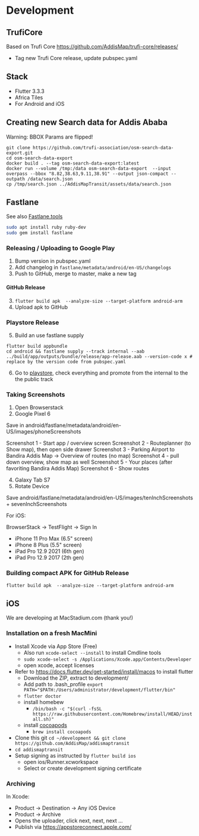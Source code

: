 # Development

## TrufiCore

Based on Trufi Core https://github.com/AddisMap/trufi-core/releases/

* Tag new Trufi Core release, update pubspec.yaml

## Stack

* Flutter 3.3.3
* Africa Tiles
* For Android and iOS

## Creating new Search data for Addis Ababa

Warning: BBOX Params are flipped!

```
git clone https://github.com/trufi-association/osm-search-data-export.git
cd osm-search-data-export
docker build . --tag osm-search-data-export:latest
docker run --volume /tmp:/data osm-search-data-export  --input overpass --bbox "8.82,38.63,9.11,38.91" --output json-compact --outpath /data/search.json
cp /tmp/search.json ../AddisMapTransit/assets/data/search.json
```

## Fastlane

See also [Fastlane.tools](https://docs.fastlane.tools/getting-started/android/setup/)
```bash
sudo apt install ruby ruby-dev
sudo gem install fastlane
```

### Releasing / Uploading to Google Play

1. Bump version in pubspec.yaml
2. Add changelog in `fastlane/metadata/android/en-US/changelogs`
2. Push to GitHub, merge to master, make a new tag
 
#### GitHub Release
3. `flutter build apk  --analyze-size --target-platform android-arm`
4. Upload apk to GitHub

### Playstore Release

5. Build an use fastlane supply
```
flutter build appbundle
cd android && fastlane supply --track internal --aab ../build/app/outputs/bundle/release/app-release.aab --version-code x # replace by the version code from pubspec.yaml 
```
6. Go to [playstore](https://play.google.com/console/u/0/developers/?pli=1), check everything and promote from the internal to the the public track

### Taking Screenshots

1. Open Browserstack
2. Google Pixel 6

Save in android/fastlane/metadata/android/en-US/images/phoneScreenshots

Screenshot 1 - Start app / overview screen
Screenshot 2 - Routeplanner (to Show map), then open side drawer
Screenshot 3 - Parking Airport to Bandira Addis Map -> Overview of routes (no map)
Screenshot 4 - pull down overview, show map as well
Screenshot 5 - Your places (after favoriting Bandira Addis Map)
Screenshot 6 - Show routes

4. Galaxy Tab S7
5. Rotate Device

Save android/fastlane/metadata/android/en-US/images/tenInchScreenshots + sevenInchScreenshots 

For iOS:

BrowserStack -> TestFlight -> Sign In
* iPhone 11 Pro Max (6.5" screen)
* iPhone 8 Plus (5.5" screen)
* iPad Pro 12.9 2021 (6th gen)
* iPad Pro 12.9 2017 (2th gen)

### Building compact APK for GitHub Release

`flutter build apk  --analyze-size --target-platform android-arm`

## iOS

We are developing at MacStadium.com (thank you!)

### Installation on a fresh MacMini

* Install Xcode via App Store (Free)
  * Also run `xcode-select --install` to install Cmdline tools
  * `sudo xcode-select -s /Applications/Xcode.app/Contents/Developer`
  * open xcode, accept licenses
* Refer to https://docs.flutter.dev/get-started/install/macos to install flutter
  * Download the ZIP, extract to development/
  * Add path to .bash_profile `export PATH="$PATH:/Users/administrator/development/flutter/bin"`
  * `flutter doctor`
  * install homebew
    * `/bin/bash -c "$(curl -fsSL https://raw.githubusercontent.com/Homebrew/install/HEAD/install.sh)"`
  * install [cocoapods](https://guides.cocoapods.org/using/getting-started.html#installation)
    * `brew install cocoapods`
* Clone this git `cd ~/development && git clone https://github.com/AddisMap/addismaptransit`
* `cd addismaptransit` 
* Setup signing as instructed by `flutter build ios`
  * open ios/Runner.xcworkspace
  * Select or create development signing certificate

### Archiving 

In Xcode:

* Product -> Destination -> Any iOS Device
* Product -> Archive
* Opens the uploader, click next, next, next ...
* Publish via https://appstoreconnect.apple.com/


